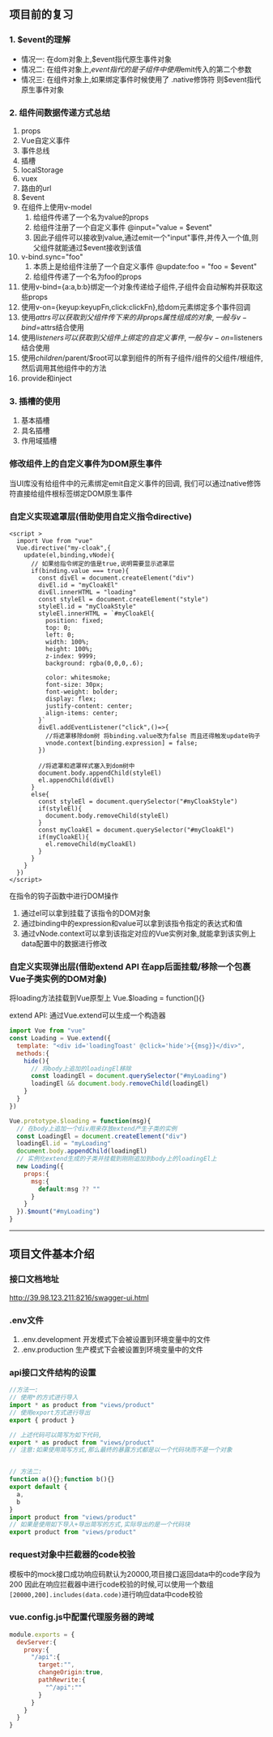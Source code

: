 ## 项目前的复习

### 1. $event的理解
* 情况一: 在dom对象上,$event指代原生事件对象
* 情况二: 在组件对象上,$event指代的是子组件中使用$emit传入的第二个参数
* 情况三: 在组件对象上,如果绑定事件时候使用了  .native修饰符  则$event指代原生事件对象

### 2. 组件间数据传递方式总结
1. props
2. Vue自定义事件
3. 事件总线
4. 插槽
5. localStorage
6. vuex
7. 路由的url
8. $event
9. 在组件上使用v-model
   1. 给组件传递了一个名为value的props
   2. 给组件注册了一个自定义事件 @input="value = $event"
   3. 因此子组件可以接收到value,通过emit一个"input"事件,并传入一个值,则父组件就能通过$event接收到该值
10. v-bind.sync="foo"
    1. 本质上是给组件注册了一个自定义事件  @update:foo = "foo = $event"
    2. 给组件传递了一个名为foo的props
11. 使用v-bind={a:a,b:b}绑定一个对象传递给子组件,子组件会自动解构并获取这些props
12. 使用v-on={keyup:keyupFn,click:clickFn},给dom元素绑定多个事件回调
13. 使用$attrs可以获取到父组件传下来的非props属性组成的对象,一般与v-bind=$attrs结合使用
14. 使用$listeners可以获取到父组件上绑定的自定义事件,一般与v-on=$listeners结合使用
15. 使用$children/$parent/$root可以拿到组件的所有子组件/组件的父组件/根组件,然后调用其他组件中的方法
16. provide和inject


### 3. 插槽的使用
1. 基本插槽
2. 具名插槽
3. 作用域插槽

### 修改组件上的自定义事件为DOM原生事件
当UI库没有给组件中的元素绑定emit自定义事件的回调,
我们可以通过native修饰符直接给组件根标签绑定DOM原生事件


### 自定义实现遮罩层(借助使用自定义指令directive)
```vue
<script >
  import Vue from "vue"
  Vue.directive("my-cloak",{
    update(el,binding,vNode){
      // 如果给指令绑定的值是true,说明需要显示遮罩层
      if(binding.value === true){
        const divEl = document.createElement("div")
        divEl.id = "myCloakEl"
        divEl.innerHTML = "loading"
        const styleEl = document.createElement("style")
        styleEl.id = "myCloakStyle"
        styleEl.innerHTML = `#myCloakEl{
          position: fixed;
          top: 0;
          left: 0;
          width: 100%;
          height: 100%;
          z-index: 9999;
          background: rgba(0,0,0,.6);
      
          color: whitesmoke;
          font-size: 30px;
          font-weight: bolder;
          display: flex;
          justify-content: center;
          align-items: center;
        }`
        divEl.addEventListener("click",()=>{
          //将遮罩移除dom树 将binding.value改为false 而且还得触发update钩子
          vnode.context[binding.expression] = false;
        })
  
        //将遮罩和遮罩样式塞入到dom树中
        document.body.appendChild(styleEl)
        el.appendChild(divEl)
      }
      else{
        const styleEl = document.querySelector("#myCloakStyle")
        if(styleEl){
          document.body.removeChild(styleEl)
        }
        const myCloakEl = document.querySelector("#myCloakEl")
        if(myCloakEl){
          el.removeChild(myCloakEl)
        }
      }
    }
  })
</script>
```
在指令的钩子函数中进行DOM操作
1. 通过el可以拿到挂载了该指令的DOM对象
2. 通过binding中的expression和value可以拿到该指令指定的表达式和值
3. 通过vNode.context可以拿到该指定对应的Vue实例对象,就能拿到该实例上data配置中的数据进行修改

### 自定义实现弹出层(借助extend API 在app后面挂载/移除一个包裹Vue子类实例的DOM对象)
将loading方法挂载到Vue原型上
Vue.$loading = function(){}

extend API: 通过Vue.extend可以生成一个构造器
```js
import Vue from "vue"
const Loading = Vue.extend({
  template: "<div id='loadingToast' @click='hide'>{{msg}}</div>",
  methods:{
    hide(){
      // 将body上追加的loadingEl移除
      const loadingEl = document.querySelector("#myLoading")
      loadingEl && document.body.removeChild(loadingEl)
    }
  }
})

Vue.prototype.$loading = function(msg){
  // 在body上追加一个div用来存放extend产生子类的实例
  const LoadingEl = document.createElement("div")
  loadingEl.id = "myLoading"
  document.body.appendChild(loadingEl)
  // 实例化extend生成的子类并挂载到刚刚追加到body上的loadingEl上
  new Loading({
    props:{
      msg:{
        default:msg ?? ""
      }
    }
  }).$mount("#myLoading")
}
```



-------------------------------------------------------------

## 项目文件基本介绍

### 接口文档地址
http://39.98.123.211:8216/swagger-ui.html

### .env文件
1. .env.development      开发模式下会被设置到环境变量中的文件
2. .env.production       生产模式下会被设置到环境变量中的文件


### api接口文件结构的设置
```js
//方法一:
// 使用*的方式进行导入
import * as product from "views/product"
// 使用export方式进行导出
export { product }

// 上述代码可以简写为如下代码,
export * as product from "views/product"
// 注意:如果使用简写方式,那么最终的暴露方式都是以一个代码块而不是一个对象


// 方法二:
function a(){};function b(){}
export default {
  a,
  b
}
import product from "views/product"
// 如果是使用如下导入+导出简写的方式,实际导出的是一个代码块
export product from "views/product"
```


### request对象中拦截器的code校验
模板中的mock接口成功响应码默认为20000,项目接口返回data中的code字段为200
因此在响应拦截器中进行code校验的时候,可以使用一个数组`[20000,200].includes(data.code)`进行响应data中code校验


### vue.config.js中配置代理服务器的跨域
```js
module.exports = {
  devServer:{
    proxy:{
      "/api":{
        target:"",
        changeOrigin:true,
        pathRewrite:{
          "^/api":""
        }
      }
    }
  }
}
```

















